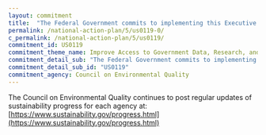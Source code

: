 ```yaml
---
layout: commitment
title:  "The Federal Government commits to implementing this Executive Order (14057 on Catalyzing Clean Entergy Industries and Jobs Through Federal Sustainability) and making these annual reports, data, and scorecards measuring progress available to the public at http://www.sustainability.gov."
permalink: /national-action-plan/5/us0119-0/
c_permalink: /national-action-plan/5/us0119/
commitment_id: US0119
commitment_theme_name: Improve Access to Government Data, Research, and Information
commitment_detail_sub: "The Federal Government commits to implementing this Executive Order (14057 on Catalyzing Clean Entergy Industries and Jobs Through Federal Sustainability) and making these annual reports, data, and scorecards measuring progress available to the public at http://www.sustainability.gov."
commitment_detail_sub_id: "US0119"
commitment_agency: Council on Environmental Quality
---
```


The Council on Environmental Quality continues to post regular updates of sustainability progress for each agency at: [https://www.sustainability.gov/progress.html](https://www.sustainability.gov/progress.html)